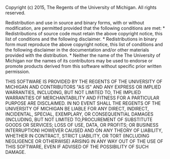Copyright (c) 2015, The Regents of the University of Michigan.
All rights reserved.

Redistribution and use in source and binary forms, with or without
modification, are permitted provided that the following conditions are
met:
    * Redistributions of source code must retain the above copyright
      notice, this list of conditions and the following disclaimer.
    * Redistributions in binary form must reproduce the above copyright
      notice, this list of conditions and the following disclaimer in the
      documentation and/or other materials provided with the distribution.
    * Neither the name of the The University of Michigan nor the
      names of its contributors may be used to endorse or promote products
      derived from this software without specific prior written permission.

THIS SOFTWARE IS PROVIDED BY THE REGENTS OF THE UNIVERSITY OF MICHIGAN AND
CONTRIBUTORS "AS IS" AND ANY EXPRESS OR IMPLIED WARRANTIES, INCLUDING, BUT
NOT LIMITED TO, THE IMPLIED WARRANTIES OF MERCHANTABILITY AND FITNESS FOR
A PARTICULAR PURPOSE ARE DISCLAIMED. IN NO EVENT SHALL THE REGENTS OF THE
UNIVERSITY OF MICHIGAN BE LIABLE FOR ANY DIRECT, INDIRECT, INCIDENTAL,
SPECIAL, EXEMPLARY, OR CONSEQUENTIAL DAMAGES (INCLUDING, BUT NOT LIMITED
TO,PROCUREMENT OF SUBSTITUTE GOODS OR SERVICES; LOSS OF USE, DATA, OR
PROFITS; OR BUSINESS INTERRUPTION) HOWEVER CAUSED AND ON ANY THEORY OF
LIABILITY, WHETHER IN CONTRACT, STRICT LIABILITY, OR TORT (INCLUDING
NEGLIGENCE OR OTHERWISE) ARISING IN ANY WAY OUT OF THE USE OF THIS SOFTWARE,
EVEN IF ADVISED OF THE POSSIBILITY OF SUCH DAMAGE.
